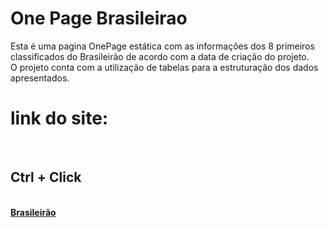 # One Page Brasileirao
Esta é uma pagina OnePage estática com as informações dos 8 primeiros classificados do Brasileirão de acordo com a data de criação do projeto. </br>
O projeto conta com a utilização de tabelas para a estruturação dos dados apresentados.
<h1> link do site: </h1></br>
<h2> Ctrl + Click</h2></br>
<a href="https://ruimaraquiles.github.io/onepagebrasileirao/"><b>Brasileirão</b></a>

